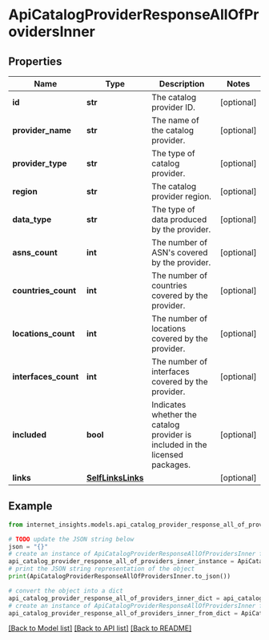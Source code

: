 # ApiCatalogProviderResponseAllOfProvidersInner


## Properties

Name | Type | Description | Notes
------------ | ------------- | ------------- | -------------
**id** | **str** | The catalog provider ID. | [optional] 
**provider_name** | **str** | The name of the catalog provider. | [optional] 
**provider_type** | **str** | The type of catalog provider. | [optional] 
**region** | **str** | The catalog provider region. | [optional] 
**data_type** | **str** | The type of data produced by the provider. | [optional] 
**asns_count** | **int** | The number of ASN&#39;s covered by the provider. | [optional] 
**countries_count** | **int** | The number of countries covered by the provider. | [optional] 
**locations_count** | **int** | The number of locations covered by the provider. | [optional] 
**interfaces_count** | **int** | The number of interfaces covered by the provider. | [optional] 
**included** | **bool** | Indicates whether the catalog provider is included in the licensed packages. | [optional] 
**links** | [**SelfLinksLinks**](SelfLinksLinks.md) |  | [optional] 

## Example

```python
from internet_insights.models.api_catalog_provider_response_all_of_providers_inner import ApiCatalogProviderResponseAllOfProvidersInner

# TODO update the JSON string below
json = "{}"
# create an instance of ApiCatalogProviderResponseAllOfProvidersInner from a JSON string
api_catalog_provider_response_all_of_providers_inner_instance = ApiCatalogProviderResponseAllOfProvidersInner.from_json(json)
# print the JSON string representation of the object
print(ApiCatalogProviderResponseAllOfProvidersInner.to_json())

# convert the object into a dict
api_catalog_provider_response_all_of_providers_inner_dict = api_catalog_provider_response_all_of_providers_inner_instance.to_dict()
# create an instance of ApiCatalogProviderResponseAllOfProvidersInner from a dict
api_catalog_provider_response_all_of_providers_inner_from_dict = ApiCatalogProviderResponseAllOfProvidersInner.from_dict(api_catalog_provider_response_all_of_providers_inner_dict)
```
[[Back to Model list]](../README.md#documentation-for-models) [[Back to API list]](../README.md#documentation-for-api-endpoints) [[Back to README]](../README.md)



